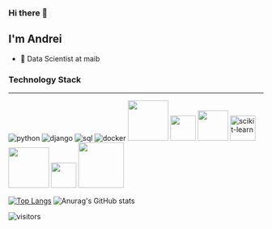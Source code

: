 ### Hi there 👋

I'm Andrei
----------------------------

* 💼 Data Scientist at maib

### Technology Stack
-------------
![python](https://user-images.githubusercontent.com/30071198/198733663-8a01486c-b9ae-4f8a-87c3-6a4949d5223c.svg)
![django](https://user-images.githubusercontent.com/30071198/198733572-57813ede-3718-4048-935b-b264b2b1cc60.svg)
![sql](https://user-images.githubusercontent.com/30071198/198733764-1c13999a-1691-4fb6-befe-d093b3524b28.svg)
![docker](https://user-images.githubusercontent.com/30071198/198733874-14bca7b1-188a-4a08-aca8-6e123a7163a1.svg)
<img width="80" src="https://user-images.githubusercontent.com/30071198/198732135-ff35f7fe-6b5f-414b-b536-71244b8233b3.svg" alt="">
<img width="50" src="https://user-images.githubusercontent.com/30071198/198738998-0ee3f4ea-9f3b-4bcf-8c9d-f475fea488ca.svg" alt="">
<img width="60" src="https://user-images.githubusercontent.com/30071198/198732282-391f3f3a-3c63-48cf-a8cb-7a6dad38463a.svg" alt="">
<img width="50" alt="scikit-learn" src="https://user-images.githubusercontent.com/30071198/198732892-3aa22489-bf4c-4859-97a6-00152d0ff2d0.png">
<img width="80" src="https://user-images.githubusercontent.com/30071198/198736065-80c685ab-c526-4f7a-9ed6-9ad600e52b66.svg" alt="">
<img width="50" src="https://user-images.githubusercontent.com/30071198/198737182-b3bd030e-63c9-4ef9-be8c-d69168198107.svg" alt="">
<img width="90" src="https://user-images.githubusercontent.com/30071198/198738707-d73be6d0-5b1c-40a2-a859-0b438b639b50.svg" alt="">





[![Top Langs](https://github-readme-stats.vercel.app/api/top-langs/?username=DonErhan)](https://github.com/anuraghazra/github-readme-stats)
![Anurag's GitHub stats](https://github-readme-stats.vercel.app/api?username=DonErhan&show_icons=true&theme=radical)
<!--
**DonErhan/DonErhan** is a ✨ _special_ ✨ repository because its `README.md` (this file) appears on your GitHub profile.

Here are some ideas to get you started:

- 🔭 I’m currently working on ...
- 🌱 I’m currently learning ...
- 👯 I’m looking to collaborate on ...
- 🤔 I’m looking for help with ...
- 💬 Ask me about ...
- 📫 How to reach me: ...
- 😄 Pronouns: ...
- ⚡ Fun fact: ...
-->
![visitors](https://visitor-badge.laobi.icu/badge?page_id=DonErhan)

